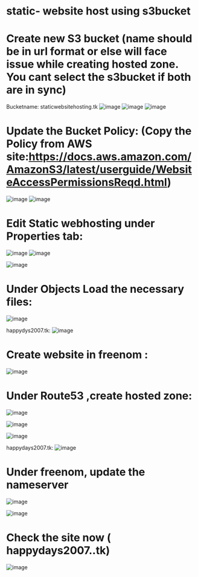 # static- website host using s3bucket 

# Create new S3 bucket (name should be in url format or else will face issue while creating hosted zone. You cant select the s3bucket if both are in sync) 
Bucketname: staticwebsitehosting.tk 
![image](https://user-images.githubusercontent.com/54719289/112372483-c40d5f00-8cd7-11eb-99bf-3f36218fc9f6.png)
![image](https://user-images.githubusercontent.com/54719289/112372242-70027a80-8cd7-11eb-9352-344ee9f117fd.png)
![image](https://user-images.githubusercontent.com/54719289/112372314-8d374900-8cd7-11eb-8673-1ec2a0a205c8.png)


# Update the Bucket Policy: (Copy the Policy from AWS site:https://docs.aws.amazon.com/AmazonS3/latest/userguide/WebsiteAccessPermissionsReqd.html)

![image](https://user-images.githubusercontent.com/54719289/112372648-f61ec100-8cd7-11eb-80fc-7a3ff4656c86.png)
![image](https://user-images.githubusercontent.com/54719289/112372765-1b133400-8cd8-11eb-96d5-8ebc7d60bf97.png)


# Edit Static webhosting under Properties tab:

![image](https://user-images.githubusercontent.com/54719289/112373019-6af1fb00-8cd8-11eb-94d3-c31fbd2a6597.png)
![image](https://user-images.githubusercontent.com/54719289/112373064-747b6300-8cd8-11eb-8e0b-9562a1a6f9af.png)

![image](https://user-images.githubusercontent.com/54719289/112373218-9c6ac680-8cd8-11eb-8af1-67f72a0cf5f9.png)


# Under Objects Load the necessary files:

![image](https://user-images.githubusercontent.com/54719289/112373319-bad0c200-8cd8-11eb-970b-2b54b94a9b02.png)

happydys2007.tk:
![image](https://user-images.githubusercontent.com/54719289/112383378-f40f2f00-8ce4-11eb-8544-4168d6eadef2.png)


# Create website in freenom :

![image](https://user-images.githubusercontent.com/54719289/112377482-b8bd3200-8cdd-11eb-8229-4ed0a9ee2e12.png)

# Under Route53 ,create hosted zone:
![image](https://user-images.githubusercontent.com/54719289/112378985-84e30c00-8cdf-11eb-9f2d-e6591cf3a68c.png)

![image](https://user-images.githubusercontent.com/54719289/112379089-a17f4400-8cdf-11eb-95d8-9f4187aaf1ef.png)

![image](https://user-images.githubusercontent.com/54719289/112379151-b3f97d80-8cdf-11eb-837f-fa5c22fc5277.png)

happydays2007.tk:
![image](https://user-images.githubusercontent.com/54719289/112383254-c924db00-8ce4-11eb-91bf-66ab3f81e2b8.png)




# Under freenom, update the nameserver

![image](https://user-images.githubusercontent.com/54719289/112379244-d2f80f80-8cdf-11eb-9119-7bac3fa47192.png)

![image](https://user-images.githubusercontent.com/54719289/112379589-3b46f100-8ce0-11eb-8a15-8eddee6b0856.png)


# Check the site now ( happydays2007..tk)

![image](https://user-images.githubusercontent.com/54719289/112383087-97ac0f80-8ce4-11eb-976a-6cfddf3b6a3d.png)









